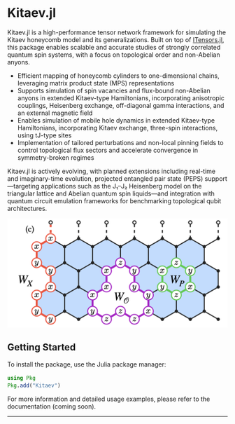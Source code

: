 <!-- # ![KitaevHoneycmb.jl](Presentation_Fig1c.png) -->
# Kitaev.jl
Kitaev.jl is a high-performance tensor network framework for simulating the Kitaev honeycomb model and its generalizations. Built on top of [ITensors.jl](https://docs.itensor.org/ITensors/stable/), this package enables scalable and accurate studies of strongly correlated quantum spin systems, with a focus on topological order and non-Abelian anyons.

- Efficient mapping of honeycomb cylinders to one-dimensional chains, leveraging matrix product state (MPS) representations
- Supports simulation of spin vacancies and flux-bound non-Abelian anyons in extended Kitaev-type Hamiltonians, incorporating anisotropic couplings, Heisenberg exchange, off-diagonal gamma interactions, and an external magnetic field
- Enables simulation of mobile hole dynamics in extended Kitaev-type Hamiltonians, incorporating Kitaev exchange, three-spin interactions, using tJ-type sites 
- Implementation of tailored perturbations and non-local pinning fields to control topological flux sectors and accelerate convergence in symmetry-broken regimes

Kitaev.jl is actively evolving, with planned extensions including real-time and imaginary-time evolution, projected entangled pair state (PEPS) support—targeting applications such as the J₁–J₂ Heisenberg model on the triangular lattice and Abelian quantum spin liquids—and integration with quantum circuit emulation frameworks for benchmarking topological qubit architectures.

![Honeycomb Lattice](docs/Presentation_Fig1c.png)

## Getting Started

To install the package, use the Julia package manager:

```julia
using Pkg
Pkg.add("Kitaev")
```

For more information and detailed usage examples, please refer to the documentation (coming soon).

---

<!-- *Note: The image path has been updated to assume the image is in the same repository. Ensure the file `Presentation_Fig1c.png` is correctly placed in the repository for proper rendering.* -->
